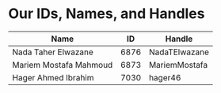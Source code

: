 # Our IDs, Names, and Handles
| Name | ID | Handle |
| ---- | --- | ------ |
| Nada Taher Elwazane | 6876 | NadaTElwazane |
| Mariem Mostafa Mahmoud | 6873 | MariemMostafa |
| Hager Ahmed Ibrahim | 7030 | hager46 |